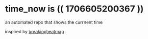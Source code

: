 # time_now is (( 1706605200367 ))

an automated repo that shows the currnent time

inspired by [breakingheatmap](https://github.com/breakingheatmap/breakingheatmap)